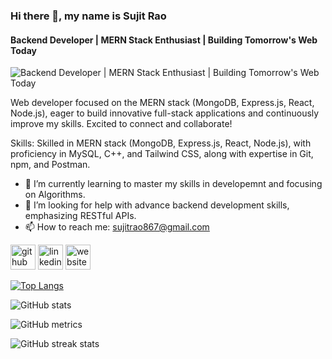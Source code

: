 ### Hi there 👋, my name is Sujit Rao
#### Backend Developer | MERN Stack Enthusiast | Building Tomorrow's Web Today
![Backend Developer | MERN Stack Enthusiast | Building Tomorrow's Web Today](https://media.sproutsocial.com/uploads/1c-LinkedIn-Banner-Personal-design-1.png)

Web developer focused on the MERN stack (MongoDB, Express.js, React, Node.js), eager to build innovative full-stack applications and continuously improve my skills. Excited to connect and collaborate!







Skills: Skilled in MERN stack (MongoDB, Express.js, React, Node.js), with proficiency in MySQL, C++, and Tailwind CSS, along with expertise in Git, npm, and Postman.

- 🌱 I’m currently learning to master my skills in developemnt and focusing on Algorithms. 
- 🤔 I’m looking for help with  advance backend development skills, emphasizing RESTful APIs. 
- 📫 How to reach me: sujitrao867@gmail.com 


[<img src='https://cdn.jsdelivr.net/npm/simple-icons@3.0.1/icons/github.svg' alt='github' height='40'>](https://github.com/https://github.com/sujit-rao)  [<img src='https://cdn.jsdelivr.net/npm/simple-icons@3.0.1/icons/linkedin.svg' alt='linkedin' height='40'>](https://www.linkedin.com/in/www.linkedin.com/in/sujit-rao-6b3896242/)  [<img src='https://cdn.jsdelivr.net/npm/simple-icons@3.0.1/icons/icloud.svg' alt='website' height='40'>](https://sujitrao.vercel.app/)  

[![Top Langs](https://github-readme-stats.vercel.app/api/top-langs/?username=https://github.com/sujit-rao)](https://github.com/anuraghazra/github-readme-stats)

![GitHub stats](https://github-readme-stats.vercel.app/api?username=https://github.com/sujit-rao&show_icons=true)  

![GitHub metrics](https://metrics.lecoq.io/https://github.com/sujit-rao)  

![GitHub streak stats](https://streak-stats.demolab.com/?user=https://github.com/sujit-rao)  

